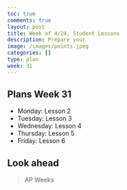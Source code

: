 ```yaml
---
toc: true
comments: true
layout: post
title: Week of 4/24, Student Lessons
description: Prepare your 
image: /images/points.jpeg
categories: []
type: plan
week: 31
---
```


## Plans Week 31
> 
- Monday: Lesson 2
- Tuesday: Lesson 3
- Wednesday: Lesson 4
- Thursday: Lesson 5
- Friday: Lesson 6

## Look ahead
> AP Weeks